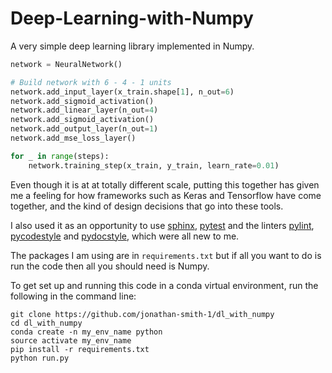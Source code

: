 # Deep-Learning-with-Numpy

A very simple deep learning library implemented in Numpy.

```python
network = NeuralNetwork()

# Build network with 6 - 4 - 1 units
network.add_input_layer(x_train.shape[1], n_out=6)
network.add_sigmoid_activation()
network.add_linear_layer(n_out=4)
network.add_sigmoid_activation()
network.add_output_layer(n_out=1)
network.add_mse_loss_layer()

for _ in range(steps):
    network.training_step(x_train, y_train, learn_rate=0.01)
```

Even though it is at at totally different scale, putting this together has 
given me a feeling for how frameworks such as Keras and Tensorflow have come
 together, and the kind of design decisions that go into these tools. 

I also used it as an opportunity to use [sphinx](http://www.sphinx-doc.org/en/master/), [pytest](https://docs.pytest.org/en/latest/) and the 
linters [pylint](https://www.pylint.org/), [pycodestyle](https://pypi.org/project/pycodestyle/) and [pydocstyle](https://github.com/PyCQA/pydocstyle), 
which were all new to me.

The packages I am using are in `requirements.txt` but if all you want to do is run the code then all you should need is Numpy.

To get set up and running this code in a conda virtual environment, run the following in the command line:

```shell
git clone https://github.com/jonathan-smith-1/dl_with_numpy
cd dl_with_numpy
conda create -n my_env_name python
source activate my_env_name
pip install -r requirements.txt
python run.py
```
